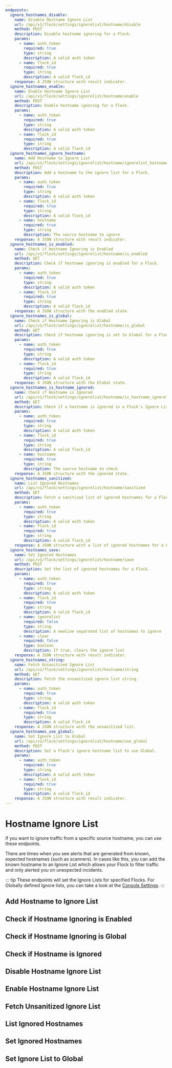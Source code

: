 ```yaml
---
endpoints:
  ignore_hostnames_disable:
    name: Disable Hostname Ignore List
    url: /api/v1/flock/settings/ignorelist/hostname/disable
    method: POST
    description: Disable hostname ignoring for a Flock.
    params:
      - name: auth_token
        required: true
        type: string
        description: A valid auth token
      - name: flock_id
        required: true
        type: string
        description: A valid flock_id
    response: A JSON structure with result indicator.
  ignore_hostnames_enable:
    name: Enable Hostname Ignore List
    url: /api/v1/flock/settings/ignorelist/hostname/enable
    method: POST
    description: Enable hostname ignoring for a Flock.
    params:
      - name: auth_token
        required: true
        type: string
        description: A valid auth token
      - name: flock_id
        required: true
        type: string
        description: A valid flock_id
  ignore_hostnames_ignore_hostname:
    name: Add Hostname to Ignore List
    url: /api/v1/flock/settings/ignorelist/hostname/ignorelist_hostname
    method: POST
    description: Add a hostname to the ignore list for a Flock.
    params:
      - name: auth_token
        required: true
        type: string
        description: A valid auth token
      - name: flock_id
        required: true
        type: string
        description: A valid flock_id
      - name: hostname
        required: true
        type: string
        description: The source hostname to ignore
    response: A JSON structure with result indicator.
  ignore_hostnames_is_enabled:
    name: Check if Hostname Ignoring is Enabled
    url: /api/v1/flock/settings/ignorelist/hostname/is_enabled
    method: GET
    description: Check if hostname ignoring is enabled for a Flock.
    params:
      - name: auth_token
        required: true
        type: string
        description: A valid auth token
      - name: flock_id
        required: true
        type: string
        description: A valid flock_id
    response: A JSON structure with the enabled state.
  ignore_hostnames_is_global:
    name: Check if Hostname Ignoring is Global
    url: /api/v1/flock/settings/ignorelist/hostname/is_global
    method: GET
    description: Check if hostname ignoring is set to Global for a Flock.
    params:
      - name: auth_token
        required: true
        type: string
        description: A valid auth token
      - name: flock_id
        required: true
        type: string
        description: A valid flock_id
    response: A JSON structure with the Global state.
  ignore_hostnames_is_hostname_ignored:
    name: Check if Hostname is Ignored
    url: /api/v1/flock/settings/ignorelist/hostname/is_hostname_ignorelisted
    method: GET
    description: Check if a hostname is ignored in a Flock's Ignore List.
    params:
      - name: auth_token
        required: true
        type: string
        description: A valid auth token
      - name: flock_id
        required: true
        type: string
        description: A valid flock_id
      - name: hostname
        required: true
        type: string
        description: The source hostname to check
    response: A JSON structure with the ignored state.
  ignore_hostnames_sanitized:
    name: List Ignored Hostnames
    url: /api/v1/flock/settings/ignorelist/hostname/sanitized
    method: GET
    description: Fetch a sanitized list of ignored hostnames for a Flock.
    params:
      - name: auth_token
        required: true
        type: string
        description: A valid auth token
      - name: flock_id
        required: true
        type: string
        description: A valid flock_id
    response: A JSON structure with a list of ignored hostnames for a Flock.
  ignore_hostnames_save:
    name: Set Ignored Hostnames
    url: /api/v1/flock/settings/ignorelist/hostname/save
    method: POST
    description: Set the list of ignored hostnames for a Flock.
    params:
      - name: auth_token
        required: true
        type: string
        description: A valid auth token
      - name: flock_id
        required: true
        type: string
        description: A valid flock_id
      - name: ignorelist
        required: false
        type: string
        description: A newline separated list of hostnames to ignore
      - name: clear
        required: false
        type: boolean
        description: If true, clears the ignore list
    response: A JSON structure with result indicator.
  ignore_hostnames_string:
    name: Fetch Unsanitized Ignore List
    url: /api/v1/flock/settings/ignorelist/hostname/string
    method: GET
    description: Fetch the unsanitized ignore list string. 
    params:
      - name: auth_token
        required: true
        type: string
        description: A valid auth token
      - name: flock_id
        required: true
        type: string
        description: A valid flock_id
    response: A JSON structure with the unsanitized list.
  ignore_hostnames_use_global:
    name: Set Ignore List to Global
    url: /api/v1/flock/settings/ignorelist/hostname/use_global
    method: POST
    description: Set a Flock's ignore hostname list to use Global.
    params:
      - name: auth_token
        required: true
        type: string
        description: A valid auth token
      - name: flock_id
        required: true
        type: string
        description: A valid flock_id
    response: A JSON structure with result indicator.
---
```


# Hostname Ignore List

If you want to ignore traffic from a specific source hostname, you can use these endpoints.

There are times when you see alerts that are generated from known, expected hostnames (such as scanners). In cases like this, you can add the known hostname to an Ignore List which allows your Flock to filter traffic and only alerted you on unexpected incidents.

::: tip
These endpoints will set the Ignore Lists for specified Flocks. For Globally defined Ignore lists, you can take a look at the [Console Settings](/console-settings/ignore-lists.html#hostname-ignore-lists).
:::

<APIEndpoints :endpoints="$page.frontmatter.endpoints" :path="$page.regularPath"/>


## Add Hostname to Ignore List

<APIDetails :endpoint="$page.frontmatter.endpoints.ignore_hostnames_ignore_hostname"/>

## Check if Hostname Ignoring is Enabled

<APIDetails :endpoint="$page.frontmatter.endpoints.ignore_hostnames_is_enabled"/>

## Check if Hostname Ignoring is Global

<APIDetails :endpoint="$page.frontmatter.endpoints.ignore_hostnames_is_global"/>

## Check if Hostname is Ignored

<APIDetails :endpoint="$page.frontmatter.endpoints.ignore_hostnames_ignore_hostname"/>

## Disable Hostname Ignore List

<APIDetails :endpoint="$page.frontmatter.endpoints.ignore_hostnames_disable"/>

## Enable Hostname Ignore List

<APIDetails :endpoint="$page.frontmatter.endpoints.ignore_hostnames_enable"/>

## Fetch Unsanitized Ignore List

<APIDetails :endpoint="$page.frontmatter.endpoints.ignore_hostnames_string"/>

## List Ignored Hostnames

<APIDetails :endpoint="$page.frontmatter.endpoints.ignore_hostnames_sanitized"/>

## Set Ignored Hostnames

<APIDetails :endpoint="$page.frontmatter.endpoints.ignore_hostnames_save"/>

## Set Ignore List to Global

<APIDetails :endpoint="$page.frontmatter.endpoints.ignore_hostnames_use_global"/>
